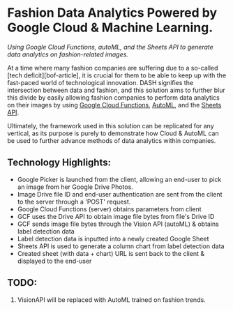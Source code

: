 # Fashion Data Analytics Powered by Google Cloud & Machine Learning.

_Using Google Cloud Functions, autoML, and the Sheets API to generate
data analytics on fashion-related images._

At a time where many fashion companies are suffering due to a so-called [tech deficit][bof-article], it is crucial for them to be able to keep up with the fast-paced world of technological
innovation. DASH signifies the intersection between data and fashion, and this solution
aims to further blur this divide by easily allowing fashion companies to perform data
analytics on their images by using [Google Cloud Functions][g-c-f], [AutoML][auto-ml], and the [Sheets API][sheets-api]. 

Ultimately, the framework used in this solution can be replicated for any vertical, as its purpose
is purely to demonstrate how Cloud & AutoML can be used to further advance methods of data analytics
within companies.

[g-c-f]:http://cloud.google.com/functions
[auto-ml]: https://cloud.google.com/automl/
[sheets-api]: https://developers.google.com/sheets/api/

## Technology Highlights:
- Google Picker is launched from the client, allowing an end-user to 
  pick an image from her Google Drive Photos.
- Image Drive file ID and end-user authentication are sent from the client
  to the server through a 'POST' request.
- Google Cloud Functions (server) obtains parameters from client
- GCF uses the Drive API to obtain image file bytes from file's Drive ID
- GCF sends image file bytes through the Vision API (autoML) & obtains label
  detection data
- Label detection data is inputted into a newly created Google Sheet
- Sheets API is used to generate a column chart from label detection data
- Created sheet (with data + chart) URL is sent back to the client & displayed
  to the end-user


## TODO:
1. VisionAPI will be replaced with AutoML trained on fashion trends.

